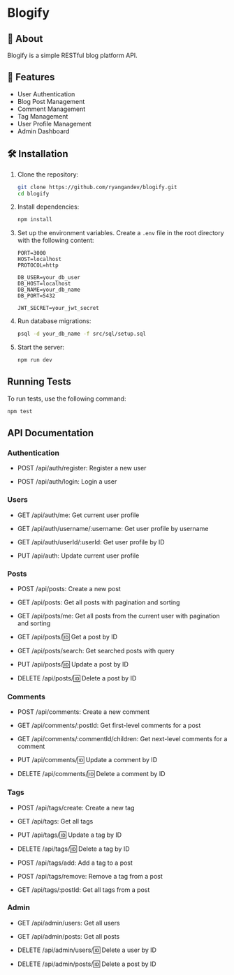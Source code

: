 # Blogify

## 🚀 About

Blogify is a simple RESTful blog platform API.

## 📌 Features

-   User Authentication
-   Blog Post Management
-   Comment Management
-   Tag Management
-   User Profile Management
-   Admin Dashboard

## 🛠️ Installation

1. Clone the repository:

    ```bash
    git clone https://github.com/ryangandev/blogify.git
    cd blogify
    ```

2. Install dependencies:

    ```bash
    npm install
    ```

3. Set up the environment variables. Create a `.env` file in the root directory with the following content:

    ```env
    PORT=3000
    HOST=localhost
    PROTOCOL=http

    DB_USER=your_db_user
    DB_HOST=localhost
    DB_NAME=your_db_name
    DB_PORT=5432

    JWT_SECRET=your_jwt_secret
    ```

4. Run database migrations:

    ```bash
    psql -d your_db_name -f src/sql/setup.sql
    ```

5. Start the server:
    ```bash
    npm run dev
    ```

## Running Tests

To run tests, use the following command:

```bash
npm test
```

## API Documentation

### Authentication

-   POST /api/auth/register: Register a new user

-   POST /api/auth/login: Login a user

### Users

-   GET /api/auth/me: Get current user profile

-   GET /api/auth/username/:username: Get user profile by username

-   GET /api/auth/userId/:userId: Get user profile by ID

-   PUT /api/auth: Update current user profile

### Posts

-   POST /api/posts: Create a new post

-   GET /api/posts: Get all posts with pagination and sorting

-   GET /api/posts/me: Get all posts from the current user with pagination and sorting

-   GET /api/posts/:id: Get a post by ID

-   GET /api/posts/search: Get searched posts with query

-   PUT /api/posts/:id: Update a post by ID

-   DELETE /api/posts/:id: Delete a post by ID

### Comments

-   POST /api/comments: Create a new comment

-   GET /api/comments/:postId: Get first-level comments for a post

-   GET /api/comments/:commentId/children: Get next-level comments for a comment

-   PUT /api/comments/:id: Update a comment by ID

-   DELETE /api/comments/:id: Delete a comment by ID

### Tags

-   POST /api/tags/create: Create a new tag

-   GET /api/tags: Get all tags

-   PUT /api/tags/:id: Update a tag by ID

-   DELETE /api/tags/:id: Delete a tag by ID

-   POST /api/tags/add: Add a tag to a post

-   POST /api/tags/remove: Remove a tag from a post

-   GET /api/tags/:postId: Get all tags from a post

### Admin

-   GET /api/admin/users: Get all users

-   GET /api/admin/posts: Get all posts

-   DELETE /api/admin/users/:id: Delete a user by ID

-   DELETE /api/admin/posts/:id: Delete a post by ID

